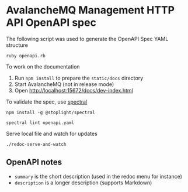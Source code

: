 # AvalancheMQ Management HTTP API OpenAPI spec

The following script was used to generate the OpenAPI Spec YAML structure

    ruby openapi.rb

To work on the documentation

1. Run `npm install` to prepare the `static/docs` directory
1. Start AvalancheMQ (not in release mode)
1. Open [http://localhost:15672/docs/dev-index.html](http://localhost:15672/docs/dev-index.html)

To validate the spec, use [spectral](https://github.com/stoplightio/spectral)

    npm install -g @stoplight/spectral

    spectral lint openapi.yaml

Serve local file and watch for updates

    ./redoc-serve-and-watch

## OpenAPI notes

* `summary` is the short description (used in the redoc menu for instance)
* `description` is a longer description (supports Markdown)
